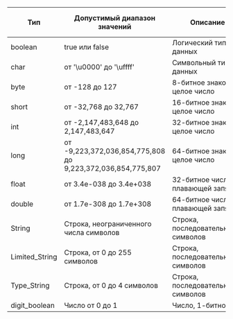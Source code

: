 | Тип             | Допустимый диапазон значений                               | Описание                            | Значение по умолчанию |
|-----------------|------------------------------------------------------------|-------------------------------------|-----------------------|
| boolean         | true или false                                             | Логический тип данных               | false                 |
| char            | от '\u0000' до '\uffff'                                    | Символьный тип данных               | '\u0000'              |
| byte            | от -128 до 127                                             | 8-битное знаковое целое число       | 0                     |
| short           | от -32,768 до 32,767                                       | 16-битное знаковое целое число      | 0                     |
| int             | от -2,147,483,648 до 2,147,483,647                         | 32-битное знаковое целое число      | 0                     |
| long            | от -9,223,372,036,854,775,808 до 9,223,372,036,854,775,807 | 64-битное знаковое целое число      | 0L                    |
| float           | от 3.4e-038 до 3.4e+038                                    | 32-битное число с плавающей запятой | 0.0f                  |
| double          | от 1.7е-308 до 1.7e+308                                    | 64-битное число с плавающей запятой | 0.0d                  |
| String          | Строка, неограниченного числа символов                     | Строка, последовательность символов | ""                    |
| Limited_String  | Строка, от 0 до 255 символов                               | Строка, последовательность символов | ""                    |
| Type_String     | Строка, от 0 до 4 символов                                 | Строка, последовательность символов | ""                    |
| digit_boolean   | Число от 0 до 1                                            | Число, 1-битное                     | 0                     |     